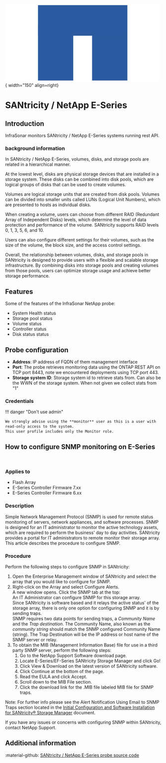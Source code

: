 ![NetApp-Probe](../../images/probe_netapp.png){ width="150" align=right}

# SANtricity / NetApp E-Series

## Introduction

InfraSonar monitors SANtricity / NetApp E-Series systems running rest API.

### background information 

In SANtricity / NetApp E-Series, volumes, disks, and storage pools are related in a hierarchical manner.

At the lowest level, disks are physical storage devices that are installed in a storage system. These disks can be combined into disk pools, which are logical groups of disks that can be used to create volumes.

Volumes are logical storage units that are created from disk pools. Volumes can be divided into smaller units called LUNs (Logical Unit Numbers), which are presented to hosts as individual disks.

When creating a volume, users can choose from different RAID (Redundant Array of Independent Disks) levels, which determine the level of data protection and performance of the volume. SANtricity supports RAID levels 0, 1, 3, 5, 6, and 10.

Users can also configure different settings for their volumes, such as the size of the volume, the block size, and the access control settings.

Overall, the relationship between volumes, disks, and storage pools in SANtricity is designed to provide users with a flexible and scalable storage infrastructure. By combining disks into storage pools and creating volumes from those pools, users can optimize storage usage and achieve better storage performance.

## Features

Some of the features of the InfraSonar NetApp probe:

* System Health status
* Storage pool status
* Volume status
* Controller status
* Disk status status

## Probe configuration

* **Address**: IP address of FQDN of them management interface
* **Port**: The probe retrieves monitoring data using the ONTAP REST API on TCP port 8443, note we encountered deployments using TCP port 443.
* **Storage system ID**: Storage system id to retrieve stats from. Can also be the WWN of the storage system. When not given we collect stats from "1"

### Credentials

!!! danger "Don't use admin"

    We strongly advise using the **monitor** user as this is a user with read-only access to the system.
    This user profile includes only the Monitor role.

## How to configure SNMP monitoring on E-Series
​
### Applies to

* Flash Array
* E-Series Controller Firmware 7.xx
* E-Series Controller Firmware 6.xx

### Description

Simple Network Management Protocol (SNMP) is used for remote status monitoring of servers, network appliances, and software processes. SNMP is designed for an IT administrator to monitor the active technology assets, which are required to perform the business' day to day activities. SANtricity provides a portal for IT administrators to remote monitor their storage array. This article describes the procedure to configure SNMP.

### Procedure
Perform the following steps to configure SNMP in SANtricity:  

1. Open the Enterprise Management window of SANtricity and select the array that you would like to configure for SNMP.
2. Right-click on the Array and select Configure Alerts.<br>
   A new window opens. Click the SNMP tab at the top:<br>
   An IT Administrator can configure SNMP for this storage array.<br>
   Since SANtricity is software based and it relays the active status' of the storage array, there is only one option for configuring SNMP and it is by sending traps.<br>
   SNMP requires two data points for sending traps, a *Community Name* and the *Trap destination*. The Community Name, also known as the *community string* should match the SNMP configured Community Name (string). The Trap Destination will be the IP address or host name of the SNMP server or relay.
3. To obtain the MIB (Management Information Base) file for use in a third party SNMP server, perform the following steps:
    1. Go to the NetApp Support Software download page.
    2. Locate E-Series/EF-Series SANtricity Storage Manager and click Go!
    3. Click View & Download on the latest version of SANtricity software.
    4. Click Continue at the bottom of the page.
    5. Read the EULA and click Accept.
    6. Scroll down to the MIB File section.
    7. Click the download link for the .MIB file labeled MIB file for SNMP traps.

Note: For further info please see the Alert Notification Using Email to SNMP Traps section located in the [Initial Configuration and Software Installation for SANtricity® Storage Manager](https://library.netapp.com/ecm/ecm_get_file/ECMP1394572) document.

If you have any issues or concerns with configuring SNMP within SANtricity, contact NetApp Support. 

## Additional information

:material-github: [SANtricity / NetApp E-Series probe source code](https://github.com/infrasonar/santricity-probe)